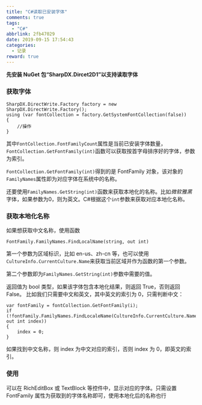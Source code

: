 ```yaml
---
title: "C#读取已安装字体"
comments: true
tags:
  - "C#"
abbrlink: 2fb47029
date: 2019-09-15 17:54:43
categories:
  - 记录
reward: true
---
```


**先安装 NuGet 包“SharpDX.Dircet2D1”以支持读取字体**

### 获取字体

```
SharpDX.DirectWrite.Factory factory = new SharpDX.DirectWrite.Factory();
using (var fontCollection = factory.GetSystemFontCollection(false))
{
    //操作
}
```

<!--more-->

其中`FontCollection.FontFamilyCount`属性是当前已安装字体数量，`FontCollection.GetFontFamily(int)`函数可以获取按首字母排序好的字体，参数为索引。

`FontCollection.GetFontFamily(int)`得到的是 FontFamily 对象，该对象的`FamilyNames`属性即为对应字体在系统中的名称。

<p>还要使用<code>FamilyNames.GetString(int)</code>函数来获取本地化的名称。比如<em>微软雅黑</em>字体，如果参数为0，则为英文。C#根据这个<code>int</code>参数来获取对应本地化名称。</p>

### 获取本地化名称

如果想获取中文名称，使用函数

```
FontFamily.FamilyNames.FindLocalName(string, out int)
```

第一个参数为区域标识，比如 en-us、zh-cn 等，也可以使用`CultureInfo.CurrentCulture.Name`来获取当前区域并作为函数的第一个参数。

第二个参数即为`FamilyNames.GetString(int)`参数中需要的值。

返回值为 bool 类型，如果该字体包含本地化结果，则返回 True，否则返回 False。 比如我们只需要中文和英文，其中英文的索引为 0，只需判断中文：

```
var fontFamily = fontCollection.GetFontFamily(i);
if (!fontFamily.FamilyNames.FindLocaleName(CultureInfo.CurrentCulture.Name, out int index))
{
    index = 0;
}
```

如果找到中文名称，则 index 为中文对应的索引，否则 index 为 0，即英文的索引。

### 使用

可以在 RichEditBox 或 TextBlock 等控件中，显示对应的字体。只需设置 FontFamily 属性为获取到的字体名称即可，使用本地化后的名称也行
